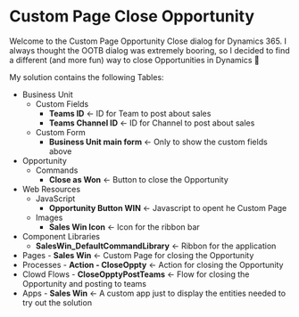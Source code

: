 # Custom Page Close Opportunity

Welcome to the Custom Page Opportunity Close dialog for Dynamics 365. I always thought the OOTB dialog was extremely booring, so I decided to find a different (and more fun) way to close Opportunities in Dynamics 🙏

My solution contains the following
Tables:
  - Business Unit
    - Custom Fields
      - **Teams ID** <- ID for Team to post about sales
      - **Teams Channel ID** <- ID for Channel to post about sales
    - Custom Form
      - **Business Unit main form** <- Only to show the custom fields above
  - Opportunity
    - Commands
      - **Close as Won** <- Button to close the Opportunity    
  - Web Resources
    - JavaScript
      - **Opportunity Button WIN** <- Javascript to opent he Custom Page    
    - Images
      - **Sales Win Icon** <- Icon for the ribbon bar
  - Component Libraries
    - **SalesWin_DefaultCommandLibrary** <- Ribbon for the application
   - Pages
    - **Sales Win** <- Custom Page for closing the Opportunity
   - Processes
    - **Action - CloseOppty** <- Action for closing the Opportunity
   - Clowd Flows
    - **CloseOpptyPostTeams** <- Flow for closing the Opportunity and posting to teams
   - Apps
    - **Sales Win** <- A custom app just to display the entities needed to try out the solution
